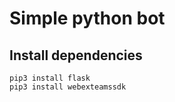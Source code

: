 # Simple python bot

## Install dependencies

```
pip3 install flask
pip3 install webexteamssdk
```
